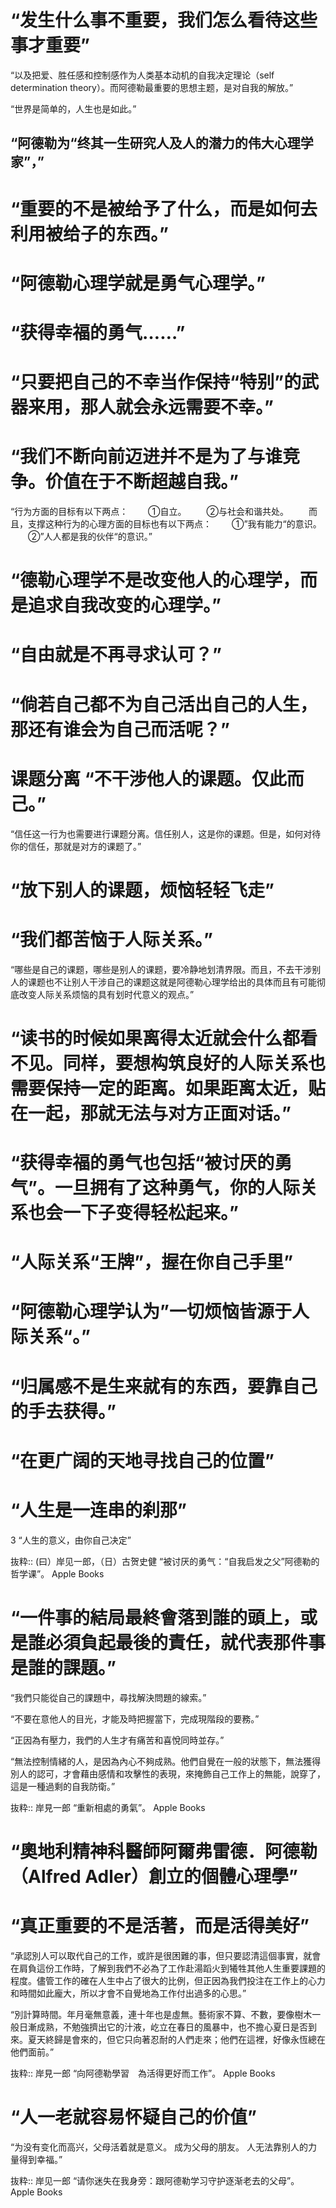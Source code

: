 # “发生什么事不重要，我们怎么看待这些事才重要”

“以及把爱、胜任感和控制感作为人类基本动机的自我决定理论（self determination theory）。而阿德勒最重要的思想主题，是对自我的解放。”

“世界是简单的，人生也是如此。”

## “阿德勒为“终其一生研究人及人的潜力的伟大心理学家”，”

# “重要的不是被给予了什么，而是如何去利用被给子的东西。”

# “阿德勒心理学就是勇气心理学。”

# “获得幸福的勇气……”

# “只要把自己的不幸当作保持“特别”的武器来用，那人就会永远需要不幸。”

# “我们不断向前迈进并不是为了与谁竞争。价值在于不断超越自我。”

“行为方面的目标有以下两点：
　　①自立。
　　②与社会和谐共处。
　　而且，支撑这种行为的心理方面的目标也有以下两点：
　　①”我有能力“的意识。
　　②”人人都是我的伙伴“的意识。”

# “德勒心理学不是改变他人的心理学，而是追求自我改变的心理学。”

# “自由就是不再寻求认可？”

# “倘若自己都不为自己活出自己的人生，那还有谁会为自己而活呢？”

# 课题分离 “不干涉他人的课题。仅此而己。”
“信任这一行为也需要进行课题分离。信任别人，这是你的课题。但是，如何对待你的信任，那就是对方的课题了。”

# “放下别人的课题，烦恼轻轻飞走”

# “我们都苦恼于人际关系。”
“哪些是自己的课题，哪些是别人的课题，要冷静地划清界限。而且，不去干涉别人的课题也不让别人干涉自己的课题这就是阿德勒心理学给出的具体而且有可能彻底改变人际关系烦恼的具有划时代意义的观点。”

# “读书的时候如果离得太近就会什么都看不见。同样，要想构筑良好的人际关系也需要保持一定的距离。如果距离太近，贴在一起，那就无法与对方正面对话。”

# “获得幸福的勇气也包括“被讨厌的勇气”。一旦拥有了这种勇气，你的人际关系也会一下子变得轻松起来。”

# “人际关系“王牌”，握在你自己手里”

# “阿德勒心理学认为”一切烦恼皆源于人际关系“。”

# “归属感不是生来就有的东西，要靠自己的手去获得。”

# “在更广阔的天地寻找自己的位置”

# “人生是一连串的刹那”

3 “人生的意义，由你自己决定”

抜粋:: (曰）岸见一郎，（日）古贺史健  “被讨厌的勇气：“自我启发之父”阿德勒的哲学课”。 Apple Books  
# “一件事的結局最終會落到誰的頭上，或是誰必須負起最後的責任，就代表那件事是誰的課題。”

“我們只能從自己的課題中，尋找解決問題的線索。”

“不要在意他人的目光，才能及時把握當下，完成現階段的要務。”

“正因為有壓力，我們的人生才有痛苦和喜悅同時並存。”

“無法控制情緒的人，是因為內心不夠成熟。他們自覺在一般的狀態下，無法獲得別人的認可，才會藉由感情和攻擊性的表現，來掩飾自己工作上的無能，說穿了，這是一種過剩的自我防衛。”

抜粋:: 岸見一郎  “重新相處的勇氣”。 Apple Books  
# “奧地利精神科醫師阿爾弗雷德．阿德勒（Alfred Adler）創立的個體心理學”

# “真正重要的不是活著，而是活得美好”

“承認別人可以取代自己的工作，或許是很困難的事，但只要認清這個事實，就會在肩負這份工作時，了解到我們不必為了工作赴湯蹈火到犧牲其他人生重要課題的程度。儘管工作的確在人生中占了很大的比例，但正因為我們投注在工作上的心力和時間如此龐大，所以才會不自覺地為工作付出過多的心思。”


“別計算時間。年月毫無意義，連十年也是虛無。藝術家不算、不數，要像樹木一般日漸成熟，不勉強擠出它的汁液，屹立在春日的風暴中，也不擔心夏日是否到來。夏天終歸是會來的，但它只向著忍耐的人們走來；他們在這裡，好像永恆總在他們面前。”

抜粋:: 岸見一郎  “向阿德勒學習　為活得更好而工作”。 Apple Books  

# “人一老就容易怀疑自己的价值”
“为没有变化而高兴，父母活着就是意义。
成为父母的朋友。
人无法靠别人的力量得到幸福。”

抜粋:: 岸见一郎  “请你迷失在我身旁：跟阿德勒学习守护逐渐老去的父母”。 Apple Books  
